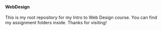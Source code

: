 #### WebDesign

This is my root repository for my Intro to Web Design course. You can find my assignment folders inside. Thanks for visiting!

